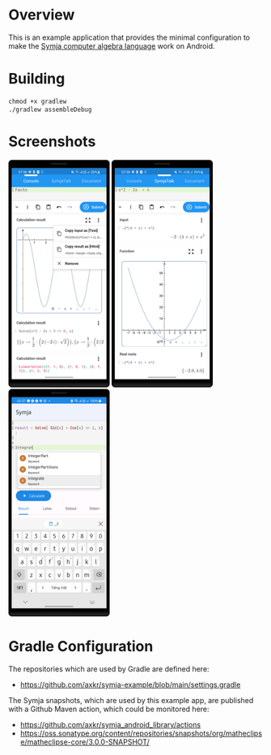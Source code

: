 # Overview

This is an example application that provides the minimal configuration to make the [Symja computer algebra language](https://github.com/axkr/symja_android_library) work on Android.

# Building

```shell
chmod +x gradlew
./gradlew assembleDebug
```

# Screenshots

<img src="docs/img_1.png" width="200" height="auto">

<img src="docs/img_2.png" width="200" height="auto">

<img src="docs/img_3.png" width="200" height="auto">

# Gradle Configuration

The repositories which are used by Gradle are defined here:
- https://github.com/axkr/symja-example/blob/main/settings.gradle

The Symja snapshots, which are used by this example app, are published with a Github Maven action, which could be monitored here:
- https://github.com/axkr/symja_android_library/actions
- https://oss.sonatype.org/content/repositories/snapshots/org/matheclipse/matheclipse-core/3.0.0-SNAPSHOT/
